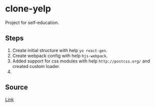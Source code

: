 # clone-yelp
Project for self-education.

## Steps
1. Create initial structure with help `yo react-gen`.
2. Create webpack config with help `hjs-webpack`.
3. Added support for css modules with help `http://postcss.org/` and created custom
loader.
4.


## Source
[Link](https://www.fullstackreact.com/articles/react-tutorial-cloning-yelp/)
